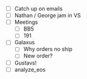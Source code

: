 - [ ] Catch up on emails
- [ ] Nathan / George jam in VS
- [ ] Meetings
  - [ ] BB5
  - [ ] 191
- [ ] Galaxus
  - [ ] Why orders no ship
  - [ ] New order?
- [ ] Gustavs!
- [ ] analyze_eos
